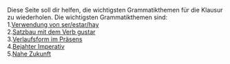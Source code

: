 Diese Seite soll dir helfen, die wichtigsten Grammatikthemen für die Klausur zu wiederholen.
Die wichtigsten Grammatikthemen sind:
 <br />1.<a href="https://drjhirsch.github.io/serestarhay">Verwendung von ser/estar/hay</a> 
 <br />2.<a href="https://www.youtube.com/watch?v=i4PY8ntTXBg">Satzbau mit dem Verb gustar</a> 
 <br />3.<a href="https://www.youtube.com/watch?v=i4PY8ntTXBg">Verlaufsform im Präsens</a> 
 <br />4.<a href="https://www.youtube.com/watch?v=i4PY8ntTXBg">Bejahter Imperativ</a> 
 <br />5.<a href="https://www.youtube.com/watch?v=i4PY8ntTXBg">Nahe Zukunft</a> 
